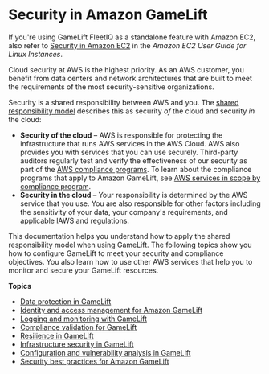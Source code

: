 # Security in Amazon GameLift<a name="security"></a>

If you're using GameLift FleetIQ as a standalone feature with Amazon EC2, also refer to [Security in Amazon EC2](https://docs.aws.amazon.com/AWSEC2/latest/UserGuide/ec2-security.html) in the *Amazon EC2 User Guide for Linux Instances*\.

Cloud security at AWS is the highest priority\. As an AWS customer, you benefit from data centers and network architectures that are built to meet the requirements of the most security\-sensitive organizations\.

Security is a shared responsibility between AWS and you\. The [shared responsibility model](http://aws.amazon.com/compliance/shared-responsibility-model/) describes this as security *of* the cloud and security *in* the cloud:
+ **Security of the cloud** – AWS is responsible for protecting the infrastructure that runs AWS services in the AWS Cloud\. AWS also provides you with services that you can use securely\. Third\-party auditors regularly test and verify the effectiveness of our security as part of the [AWS compliance programs](http://aws.amazon.com/compliance/programs/)\. To learn about the compliance programs that apply to Amazon GameLift, see [AWS services in scope by compliance program](http://aws.amazon.com/compliance/services-in-scope/)\.
+ **Security in the cloud** – Your responsibility is determined by the AWS service that you use\. You are also responsible for other factors including the sensitivity of your data, your company's requirements, and applicable lAWS and regulations\. 

This documentation helps you understand how to apply the shared responsibility model when using GameLift\. The following topics show you how to configure GameLift to meet your security and compliance objectives\. You also learn how to use other AWS services that help you to monitor and secure your GameLift resources\. 

**Topics**
+ [Data protection in GameLift](data-protection.md)
+ [Identity and access management for Amazon GameLift](security-iam.md)
+ [Logging and monitoring with GameLift](logging-and-monitoring.md)
+ [Compliance validation for GameLift](gamelift-compliance.md)
+ [Resilience in GameLift](disaster-recovery-resiliency.md)
+ [Infrastructure security in GameLift](infrastructure-security.md)
+ [Configuration and vulnerability analysis in GameLift](vulnerability-analysis-management.md)
+ [Security best practices for Amazon GameLift](security-best-practices.md)